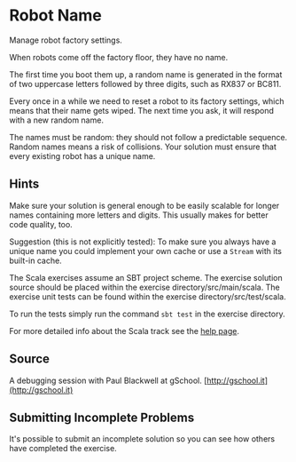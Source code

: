 # Robot Name

Manage robot factory settings.

When robots come off the factory floor, they have no name.

The first time you boot them up, a random name is generated in the format
of two uppercase letters followed by three digits, such as RX837 or BC811.

Every once in a while we need to reset a robot to its factory settings,
which means that their name gets wiped. The next time you ask, it will
respond with a new random name.

The names must be random: they should not follow a predictable sequence.
Random names means a risk of collisions. Your solution must ensure that
every existing robot has a unique name.

## Hints
Make sure your solution is general enough to be easily scalable for longer names containing more letters and digits. This usually makes for better code quality, too.

Suggestion (this is not explicitly tested):
To make sure you always have a unique name you could implement your own cache or use a `Stream` with its built-in cache.

The Scala exercises assume an SBT project scheme. The exercise solution source
should be placed within the exercise directory/src/main/scala. The exercise
unit tests can be found within the exercise directory/src/test/scala.

To run the tests simply run the command `sbt test` in the exercise directory.

For more detailed info about the Scala track see the [help
page](http://exercism.io/languages/scala).

## Source

A debugging session with Paul Blackwell at gSchool. [http://gschool.it](http://gschool.it)

## Submitting Incomplete Problems
It's possible to submit an incomplete solution so you can see how others have completed the exercise.

